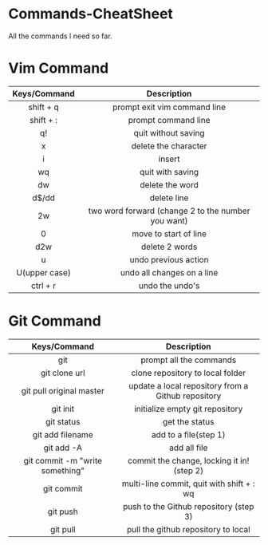 # **Commands-CheatSheet**
All the commands I need so far.

# Vim Command

| Keys/Command | Description |
|:---:|:---:|
| shift + q | prompt exit vim command line |
| shift + : | prompt command line |
| q! | quit without saving |
| x | delete the character |
| i | insert |
| wq | quit with saving |
| dw | delete the word |
| d$/dd | delete line |
| 2w | two word forward (change 2 to the number you want) |
| 0 | move to start of line |
| d2w | delete 2 words |
| u | undo previous action |
| U(upper case) | undo all changes on a line |
| ctrl + r | undo the undo's |

# Git Command

| Keys/Command | Description |
|:---:|:---:|
| git | prompt all the commands |
| git clone url | clone repository to local folder |
| git pull original master | update a local repository from a Github repository |
| git init | initialize empty git repository |
| git status | get the status |
| git add filename | add to a file(step 1) |
| git add -A | add all file |
| git commit -m "write something" | commit the change, locking it in!(step 2) |
| git commit | multi-line commit, quit with shift + : wq |
| git push | push to the Github repository (step 3) |
| git pull | pull the github repository to local |

